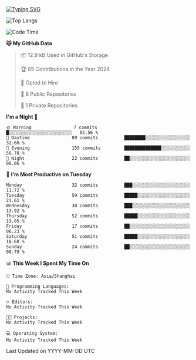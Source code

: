 <a href="https://git.io/typing-svg">
  <img src="https://readme-typing-svg.demolab.com?font=Fira+Code&pause=1000&random=false&width=435&separator=%3D&lines=std%3A%3Aprintln(%22Hello,+world!%22);" alt="Typing SVG" />
</a>

![Top Langs](https://github-readme-stats.vercel.app/api/top-langs/?username=FOTH0626&theme=transparent)

<!--START_SECTION:waka-->
![Code Time](http://img.shields.io/badge/Code%20Time-0%20secs-blue)

**🐱 My GitHub Data** 

> 📦 12.9 kB Used in GitHub's Storage 
 > 
> 🏆 85 Contributions in the Year 2024
 > 
> 💼 Opted to Hire
 > 
> 📜 8 Public Repositories 
 > 
> 🔑 1 Private Repositories 
 > 
**I'm a Night 🦉** 

```text
🌞 Morning                7 commits           █░░░░░░░░░░░░░░░░░░░░░░░░   02.56 % 
🌆 Daytime                89 commits          ████████░░░░░░░░░░░░░░░░░   32.60 % 
🌃 Evening                155 commits         ██████████████░░░░░░░░░░░   56.78 % 
🌙 Night                  22 commits          ██░░░░░░░░░░░░░░░░░░░░░░░   08.06 % 
```
📅 **I'm Most Productive on Tuesday** 

```text
Monday                   32 commits          ███░░░░░░░░░░░░░░░░░░░░░░   11.72 % 
Tuesday                  59 commits          █████░░░░░░░░░░░░░░░░░░░░   21.61 % 
Wednesday                38 commits          ███░░░░░░░░░░░░░░░░░░░░░░   13.92 % 
Thursday                 52 commits          █████░░░░░░░░░░░░░░░░░░░░   19.05 % 
Friday                   17 commits          ██░░░░░░░░░░░░░░░░░░░░░░░   06.23 % 
Saturday                 51 commits          █████░░░░░░░░░░░░░░░░░░░░   18.68 % 
Sunday                   24 commits          ██░░░░░░░░░░░░░░░░░░░░░░░   08.79 % 
```


📊 **This Week I Spent My Time On** 

```text
🕑︎ Time Zone: Asia/Shanghai

💬 Programming Languages: 
No Activity Tracked This Week

🔥 Editors: 
No Activity Tracked This Week

🐱‍💻 Projects: 
No Activity Tracked This Week

💻 Operating System: 
No Activity Tracked This Week
```


 Last Updated on YYYY-MM-DD UTC
<!--END_SECTION:waka-->
